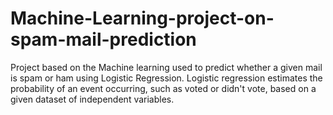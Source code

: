 # Machine-Learning-project-on-spam-mail-prediction
Project based on the Machine learning used to predict whether a given mail is spam or ham using Logistic Regression. Logistic regression estimates the probability of an event occurring, such as voted or didn't vote, based on a given dataset of independent variables.
